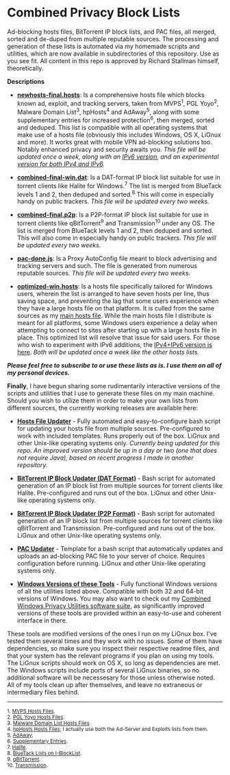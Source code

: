 # Combined Privacy Block Lists
Ad-blocking hosts files, BitTorrent IP block lists, and PAC files, all merged, sorted and de-duped from multiple reputable sources. The processing and generation of these lists is automated via my homemade scripts and utilities, which are now available in subdirectories of this repository. Use as you see fit. All content in this repo is approved by Richard Stallman himself, theoretically.

**Descriptions**

- [**newhosts-final.hosts**](https://github.com/bongochong/CombinedPrivacyBlockLists/raw/master/newhosts-final.hosts): Is a comprehensive hosts file which blocks known ad, exploit, and tracking servers, taken from MVPS<sup>1</sup>, PGL Yoyo<sup>2</sup>, Malware Domain List<sup>3</sup>, hpHosts<sup>4</sup> and AdAway<sup>5</sup>, along with some supplementary entries for increased protection<sup>6</sup>, then merged, sorted and deduped. This list is compatible with all operating systems that make use of a hosts file (obviously this includes Windows, OS X, LiGnux and more). It works great with mobile VPN ad-blocking solutions too. Notably enhanced privacy and security awaits you. _This file will be updated once a week, along with an [IPv6 version](https://github.com/bongochong/CombinedPrivacyBlockLists/raw/master/newhosts-final-IPv6.hosts), and an experimental [version for both IPv4 and IPv6](https://github.com/bongochong/CombinedPrivacyBlockLists/raw/master/newhosts-final-Dual.hosts)._

+ [**combined-final-win.dat**](https://github.com/bongochong/CombinedPrivacyBlockLists/raw/master/combined-final-win.dat): Is a DAT-format IP block list suitable for use in torrent clients like Halite for Windows.<sup>7</sup> The list is merged from BlueTack levels 1 and 2, then deduped and sorted.<sup>8</sup> This will come in especially handy on public trackers. _This file will be updated every two weeks._

* [**combined-final.p2p**](https://github.com/bongochong/CombinedPrivacyBlockLists/raw/master/combined-final.p2p): Is a P2P-format IP block list suitable for use in torrent clients like qBitTorrent<sup>9</sup> and Transmission<sup>10</sup> under any OS. The list is merged from BlueTack levels 1 and 2, then deduped and sorted. This will also come in especially handy on public trackers. _This file will be updated every two weeks._

+ [**pac-done.js**](https://github.com/bongochong/CombinedPrivacyBlockLists/raw/master/pac-done.js): Is a Proxy AutoConfig file meant to block advertising and tracking servers and such. The file is generated from numerous reputable sources. _This file will be updated every two weeks._

- [**optimized-win.hosts**](https://github.com/bongochong/CombinedPrivacyBlockLists/raw/master/NoFormatting/optimized-win.hosts): Is a hosts file specifically tailored for Windows users, wherein the list is arranged to have seven hosts per line, thus saving space, and preventing the lag that some users experience when they have a large hosts file on that platform. It is culled from the same sources as my [main hosts file](https://github.com/bongochong/CombinedPrivacyBlockLists/raw/master/newhosts-final.hosts). While the main hosts file I distribute is meant for all platforms, some Windows users experience a delay when attempting to connect to sites after starting up with a large hosts file in place. This optimized list will resolve that issue for said users. For those who wish to experiment with IPv6 additions, the [IPv4+IPv6 version is here](https://github.com/bongochong/CombinedPrivacyBlockLists/raw/master/NoFormatting/optimized-win-Dual.hosts). _Both will be updated once a week like the other hosts lists._

***Please feel free to subscribe to or use these lists as is. I use them on all of my personal devices.***

**Finally**, I have begun sharing some rudimentarily interactive versions of the scripts and utilities that I use to generate these files on my main machine. Should you wish to utilize them in order to make your own lists from different sources, the currently working releases are available here:  
+ [**Hosts File Updater**](/HostsUpdater/) - Fully automated and easy-to-configure bash script for updating your hosts file from multiple sources. Pre-configured to work with included templates. Runs properly out of the box. LiGnux and other Unix-like operating systems only. *Currently being updated for this repo. An improved version should be up in a day or two (one that does not require Java), based on recent progress I made in another repository.*

* [**BitTorrent IP Block Updater (DAT Format)**](/IPBlockUpdaterDAT/) - Bash script for automated generation of an IP block list from multiple sources for torrent clients like Halite. Pre-configured and runs out of the box. LiGnux and other Unix-like operating systems only.

- [**BitTorrent IP Block Updater (P2P Format)**](/IPBlockUpdaterP2P/) - Bash script for automated generation of an IP block list from multiple sources for torrent clients like qBitTorrent and Transmission. Pre-configured and runs out of the box. LiGnux and other Unix-like operating systems only.

+ [**PAC Updater**](/PACupdater/) - Template for a bash script that automatically updates and uploads an ad-blocking PAC file to your server of choice. Requires configuration before running. LiGnux and other Unix-like operating systems only.

- [**Windows Versions of these Tools**](/WindowsUtils/) - Fully functional Windows versions of all the utilities listed above. Compatible with both 32 and 64-bit versions of Windows. You may also want to check out my [Combined Windows Privacy Utilities software suite](https://github.com/bongochong/CWP-Utilities), as significantly improved versions of these tools are provided within an easy-to-use and coherent interface in there.

These tools are modified versions of the ones I run on my LiGnux box. I've tested them several times and they work with no issues. Some of them have dependencies, so make sure you inspect their respective readme files, and that your system has the relevant programs if you plan on using my tools. The LiGnux scripts should work on OS X, so long as dependencies are met. The Windows scripts include ports of several LiGnux binaries, so no additional software will be necessesary for those unless otherwise noted. All of my tools clean up after themselves, and leave no extraneous or intermediary files behind.

---

<sup>1. [MVPS Hosts Files](http://winhelp2002.mvps.org/). </sup> <br>
<sup>2. [PGL Yoyo Hosts Files](http://pgl.yoyo.org/adservers/). </sup> <br>
<sup>3. [Malware Domain List Hosts Files](http://www.malwaredomainlist.com/). </sup> <br>
<sup>4. [hpHosts Hosts Files](http://hosts-file.net/); I actually use both the Ad-Server and Exploits lists from them.</sup> <br>
<sup>5. [AdAway](https://adaway.org/). </sup> <br>
<sup>6. [Supplementary Entries](https://github.com/bongochong/CombinedPrivacyBlockLists/tree/master/WindowsTelemetryBlockSupplements). </sup> <br>
<sup>7. [Halite](https://www.fosshub.com/Halite.html). </sup> <br>
<sup>8. [BlueTack Lists on I-BlockList](https://www.iblocklist.com/lists). </sup> <br>
<sup>9. [qBitTorrent](https://www.qbittorrent.org/). </sup> <br>
<sup>10. [Transmission](https://transmissionbt.com/). </sup> <br>
